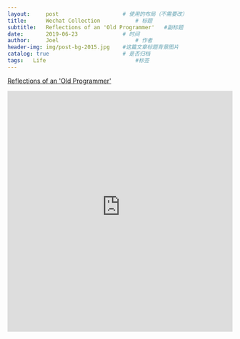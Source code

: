 ```yaml
---
layout:     post   				    # 使用的布局（不需要改）
title:      Wechat Collection			# 标题 
subtitle:   Reflections of an 'Old Programmer'   #副标题
date:       2019-06-23 				# 时间
author:     Joel 						# 作者
header-img: img/post-bg-2015.jpg 	#这篇文章标题背景图片
catalog: true 						# 是否归档
tags:	Life							#标签
---
```

<a href="http://www.bennorthrop.com/Essays/2016/reflections-of-an-old-programmer.php">Reflections of an 'Old Programmer' </a>

<embed width="100%" height="540px" name="plugin" id="plugin" src="https://raw.githubusercontent.com/JoelPub/joelpub.github.io/master/img/blog/P.pdf" type="application/pdf" internalinstanceid="9">
